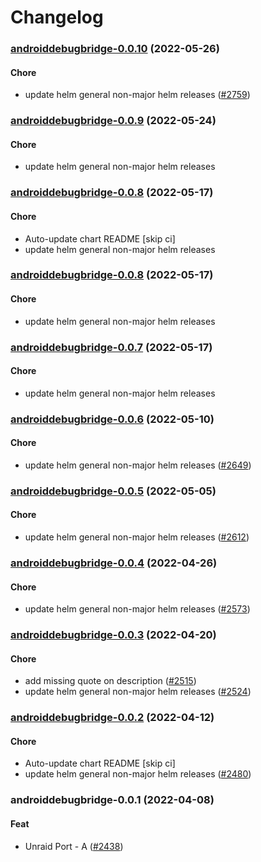 # Changelog<br>


<a name="androiddebugbridge-0.0.10"></a>
### [androiddebugbridge-0.0.10](https://github.com/truecharts/apps/compare/androiddebugbridge-0.0.9...androiddebugbridge-0.0.10) (2022-05-26)

#### Chore

* update helm general non-major helm releases ([#2759](https://github.com/truecharts/apps/issues/2759))



<a name="androiddebugbridge-0.0.9"></a>
### [androiddebugbridge-0.0.9](https://github.com/truecharts/apps/compare/androiddebugbridge-0.0.8...androiddebugbridge-0.0.9) (2022-05-24)

#### Chore

* update helm general non-major helm releases



<a name="androiddebugbridge-0.0.8"></a>
### [androiddebugbridge-0.0.8](https://github.com/truecharts/apps/compare/androiddebugbridge-0.0.7...androiddebugbridge-0.0.8) (2022-05-17)

#### Chore

* Auto-update chart README [skip ci]
* update helm general non-major helm releases



<a name="androiddebugbridge-0.0.8"></a>
### [androiddebugbridge-0.0.8](https://github.com/truecharts/apps/compare/androiddebugbridge-0.0.7...androiddebugbridge-0.0.8) (2022-05-17)

#### Chore

* update helm general non-major helm releases



<a name="androiddebugbridge-0.0.7"></a>
### [androiddebugbridge-0.0.7](https://github.com/truecharts/apps/compare/androiddebugbridge-0.0.6...androiddebugbridge-0.0.7) (2022-05-17)

#### Chore

* update helm general non-major helm releases



<a name="androiddebugbridge-0.0.6"></a>
### [androiddebugbridge-0.0.6](https://github.com/truecharts/apps/compare/androiddebugbridge-0.0.5...androiddebugbridge-0.0.6) (2022-05-10)

#### Chore

* update helm general non-major helm releases ([#2649](https://github.com/truecharts/apps/issues/2649))



<a name="androiddebugbridge-0.0.5"></a>
### [androiddebugbridge-0.0.5](https://github.com/truecharts/apps/compare/androiddebugbridge-0.0.4...androiddebugbridge-0.0.5) (2022-05-05)

#### Chore

* update helm general non-major helm releases ([#2612](https://github.com/truecharts/apps/issues/2612))



<a name="androiddebugbridge-0.0.4"></a>
### [androiddebugbridge-0.0.4](https://github.com/truecharts/apps/compare/androiddebugbridge-0.0.3...androiddebugbridge-0.0.4) (2022-04-26)

#### Chore

* update helm general non-major helm releases ([#2573](https://github.com/truecharts/apps/issues/2573))



<a name="androiddebugbridge-0.0.3"></a>
### [androiddebugbridge-0.0.3](https://github.com/truecharts/apps/compare/androiddebugbridge-0.0.2...androiddebugbridge-0.0.3) (2022-04-20)

#### Chore

* add missing quote on description ([#2515](https://github.com/truecharts/apps/issues/2515))
* update helm general non-major helm releases ([#2524](https://github.com/truecharts/apps/issues/2524))



<a name="androiddebugbridge-0.0.2"></a>
### [androiddebugbridge-0.0.2](https://github.com/truecharts/apps/compare/androiddebugbridge-0.0.1...androiddebugbridge-0.0.2) (2022-04-12)

#### Chore

* Auto-update chart README [skip ci]
* update helm general non-major helm releases ([#2480](https://github.com/truecharts/apps/issues/2480))



<a name="androiddebugbridge-0.0.1"></a>
### androiddebugbridge-0.0.1 (2022-04-08)

#### Feat

* Unraid Port - A ([#2438](https://github.com/truecharts/apps/issues/2438))
